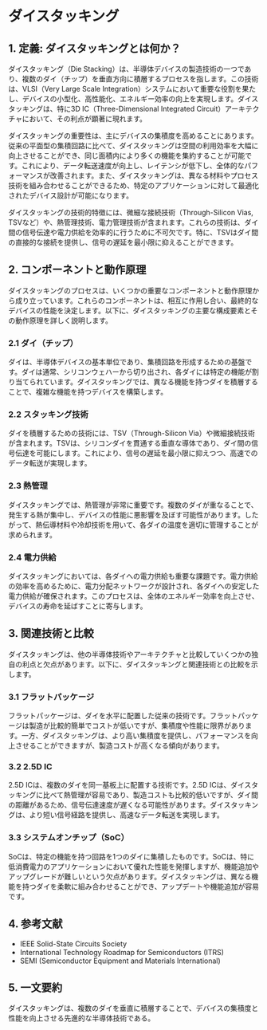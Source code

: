 # ダイスタッキング

## 1. 定義: ダイスタッキングとは何か？
ダイスタッキング（Die Stacking）は、半導体デバイスの製造技術の一つであり、複数のダイ（チップ）を垂直方向に積層するプロセスを指します。この技術は、VLSI（Very Large Scale Integration）システムにおいて重要な役割を果たし、デバイスの小型化、高性能化、エネルギー効率の向上を実現します。ダイスタッキングは、特に3D IC（Three-Dimensional Integrated Circuit）アーキテクチャにおいて、その利点が顕著に現れます。

ダイスタッキングの重要性は、主にデバイスの集積度を高めることにあります。従来の平面型の集積回路に比べて、ダイスタッキングは空間の利用効率を大幅に向上させることができ、同じ面積内により多くの機能を集約することが可能です。これにより、データ転送速度が向上し、レイテンシが低下し、全体的なパフォーマンスが改善されます。また、ダイスタッキングは、異なる材料やプロセス技術を組み合わせることができるため、特定のアプリケーションに対して最適化されたデバイス設計が可能になります。

ダイスタッキングの技術的特徴には、微細な接続技術（Through-Silicon Vias, TSVなど）や、熱管理技術、電力管理技術が含まれます。これらの技術は、ダイ間の信号伝達や電力供給を効率的に行うために不可欠です。特に、TSVはダイ間の直接的な接続を提供し、信号の遅延を最小限に抑えることができます。

## 2. コンポーネントと動作原理
ダイスタッキングのプロセスは、いくつかの重要なコンポーネントと動作原理から成り立っています。これらのコンポーネントは、相互に作用し合い、最終的なデバイスの性能を決定します。以下に、ダイスタッキングの主要な構成要素とその動作原理を詳しく説明します。

### 2.1 ダイ（チップ）
ダイは、半導体デバイスの基本単位であり、集積回路を形成するための基盤です。ダイは通常、シリコンウェハーから切り出され、各ダイには特定の機能が割り当てられています。ダイスタッキングでは、異なる機能を持つダイを積層することで、複雑な機能を持つデバイスを構築します。

### 2.2 スタッキング技術
ダイを積層するための技術には、TSV（Through-Silicon Via）や微細接続技術が含まれます。TSVは、シリコンダイを貫通する垂直な導体であり、ダイ間の信号伝達を可能にします。これにより、信号の遅延を最小限に抑えつつ、高速でのデータ転送が実現します。

### 2.3 熱管理
ダイスタッキングでは、熱管理が非常に重要です。複数のダイが重なることで、発生する熱が集中し、デバイスの性能に悪影響を及ぼす可能性があります。したがって、熱伝導材料や冷却技術を用いて、各ダイの温度を適切に管理することが求められます。

### 2.4 電力供給
ダイスタッキングにおいては、各ダイへの電力供給も重要な課題です。電力供給の効率を高めるために、電力分配ネットワークが設計され、各ダイへの安定した電力供給が確保されます。このプロセスは、全体のエネルギー効率を向上させ、デバイスの寿命を延ばすことに寄与します。

## 3. 関連技術と比較
ダイスタッキングは、他の半導体技術やアーキテクチャと比較していくつかの独自の利点と欠点があります。以下に、ダイスタッキングと関連技術との比較を示します。

### 3.1 フラットパッケージ
フラットパッケージは、ダイを水平に配置した従来の技術です。フラットパッケージは製造が比較的簡単でコストが低いですが、集積度や性能に限界があります。一方、ダイスタッキングは、より高い集積度を提供し、パフォーマンスを向上させることができますが、製造コストが高くなる傾向があります。

### 3.2 2.5D IC
2.5D ICは、複数のダイを同一基板上に配置する技術です。2.5D ICは、ダイスタッキングに比べて熱管理が容易であり、製造コストも比較的低いですが、ダイ間の距離があるため、信号伝達速度が遅くなる可能性があります。ダイスタッキングは、より短い信号経路を提供し、高速なデータ転送を実現します。

### 3.3 システムオンチップ（SoC）
SoCは、特定の機能を持つ回路を1つのダイに集積したものです。SoCは、特に低消費電力のアプリケーションにおいて優れた性能を発揮しますが、機能追加やアップグレードが難しいという欠点があります。ダイスタッキングは、異なる機能を持つダイを柔軟に組み合わせることができ、アップデートや機能追加が容易です。

## 4. 参考文献
- IEEE Solid-State Circuits Society
- International Technology Roadmap for Semiconductors (ITRS)
- SEMI (Semiconductor Equipment and Materials International)

## 5. 一文要約
ダイスタッキングは、複数のダイを垂直に積層することで、デバイスの集積度と性能を向上させる先進的な半導体技術である。